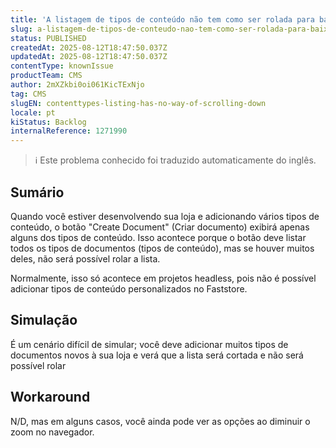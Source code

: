 ```yaml
---
title: 'A listagem de tipos de conteúdo não tem como ser rolada para baixo'
slug: a-listagem-de-tipos-de-conteudo-nao-tem-como-ser-rolada-para-baixo
status: PUBLISHED
createdAt: 2025-08-12T18:47:50.037Z
updatedAt: 2025-08-12T18:47:50.037Z
contentType: knownIssue
productTeam: CMS
author: 2mXZkbi0oi061KicTExNjo
tag: CMS
slugEN: contenttypes-listing-has-no-way-of-scrolling-down
locale: pt
kiStatus: Backlog
internalReference: 1271990
---
```


>ℹ️ Este problema conhecido foi traduzido automaticamente do inglês.

## Sumário


Quando você estiver desenvolvendo sua loja e adicionando vários tipos de conteúdo, o botão "Create Document" (Criar documento) exibirá apenas alguns dos tipos de conteúdo. Isso acontece porque o botão deve listar todos os tipos de documentos (tipos de conteúdo), mas se houver muitos deles, não será possível rolar a lista.

Normalmente, isso só acontece em projetos headless, pois não é possível adicionar tipos de conteúdo personalizados no Faststore.
## Simulação


É um cenário difícil de simular; você deve adicionar muitos tipos de documentos novos à sua loja e verá que a lista será cortada e não será possível rolar
## Workaround


N/D, mas em alguns casos, você ainda pode ver as opções ao diminuir o zoom no navegador.




